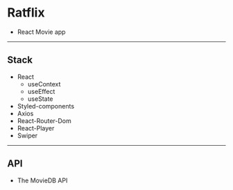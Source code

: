 # Ratflix

- React Movie app

---

## Stack

- React
  - useContext
  - useEffect
  - useState
- Styled-components
- Axios
- React-Router-Dom
- React-Player
- Swiper

---

## API

- The MovieDB API
